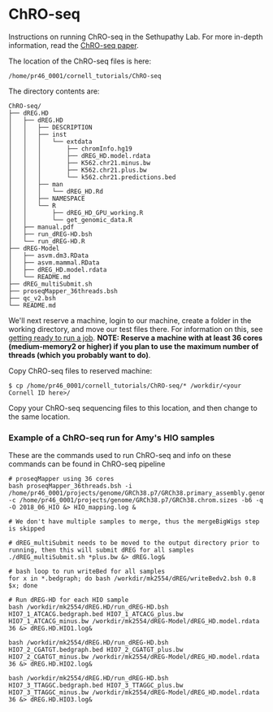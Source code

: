 # ChRO-seq

Instructions on running ChRO-seq in the Sethupathy Lab. For more in-depth information, read the [ChRO-seq paper](https://www.biorxiv.org/content/early/2017/09/07/185991).

The location of the ChRO-seq files is here:
```
/home/pr46_0001/cornell_tutorials/ChRO-seq
```

The directory contents are:
```
ChRO-seq/
├── dREG.HD
│   ├── dREG.HD
│   │   ├── DESCRIPTION
│   │   ├── inst
│   │   │   └── extdata
│   │   │       ├── chromInfo.hg19
│   │   │       ├── dREG_HD.model.rdata
│   │   │       ├── K562.chr21.minus.bw
│   │   │       ├── K562.chr21.plus.bw
│   │   │       └── k562.chr21.predictions.bed
│   │   ├── man
│   │   │   └── dREG_HD.Rd
│   │   ├── NAMESPACE
│   │   └── R
│   │       ├── dREG_HD_GPU_working.R
│   │       └── get_genomic_data.R
│   ├── manual.pdf
│   ├── run_dREG-HD.bsh
│   └── run_dREG-HD.R
├── dREG-Model
│   ├── asvm.dm3.RData
│   ├── asvm.mammal.RData
│   ├── dREG_HD.model.rdata
│   └── README.md
├── dREG_multiSubmit.sh
├── proseqMapper_36threads.bsh
├── qc_v2.bsh
└── README.md
```

We'll next reserve a machine, login to our machine, create a folder in the working directory, and move our test files there. For information on this, see [getting ready to run a job](https://github.com/Sethupathy-Lab/cornell_tutorials/blob/master/getting_ready_to_run_a_job.md).
**NOTE: Reserve a machine with at least 36 cores (medium-memory2 or higher) if you plan to use the maximum number of threads (which you probably want to do)**.

Copy ChRO-seq files to reserved machine:
```
$ cp /home/pr46_0001/cornell_tutorials/ChRO-seq/* /workdir/<your Cornell ID here>/
```

Copy your ChRO-seq sequencing files to this location, and then change to the same location.

### Example of a ChRO-seq run for Amy's HIO samples

These are the commands used to run ChRO-seq and info on these commands can be found in ChRO-seq pipeline

```
# proseqMapper using 36 cores
bash proseqMapper_36threads.bsh -i /home/pr46_0001/projects/genome/GRCh38.p7/GRCh38.primary_assembly.genome -c /home/pr46_0001/projects/genome/GRCh38.p7/GRCh38.chrom.sizes -b6 -q -O 2018_06_HIO &> HIO_mapping.log &

# We don't have multiple samples to merge, thus the mergeBigWigs step is skipped

# dREG_multiSubmit needs to be moved to the output directory prior to running, then this will submit dREG for all samples
./dREG_multiSubmit.sh *plus.bw &> dREG.log&

# bash loop to run writeBed for all samples
for x in *.bedgraph; do bash /workdir/mk2554/dREG/writeBedv2.bsh 0.8 $x; done

# Run dREG-HD for each HIO sample
bash /workdir/mk2554/dREG.HD/run_dREG-HD.bsh HIO7_1_ATCACG.bedgraph.bed HIO7_1_ATCACG_plus.bw HIO7_1_ATCACG_minus.bw /workdir/mk2554/dREG-Model/dREG_HD.model.rdata 36 &> dREG.HD.HIO1.log&

bash /workdir/mk2554/dREG.HD/run_dREG-HD.bsh HIO7_2_CGATGT.bedgraph.bed HIO7_2_CGATGT_plus.bw HIO7_2_CGATGT_minus.bw /workdir/mk2554/dREG-Model/dREG_HD.model.rdata 36 &> dREG.HD.HIO2.log&

bash /workdir/mk2554/dREG.HD/run_dREG-HD.bsh HIO7_3_TTAGGC.bedgraph.bed HIO7_3_TTAGGC_plus.bw HIO7_3_TTAGGC_minus.bw /workdir/mk2554/dREG-Model/dREG_HD.model.rdata 36 &> dREG.HD.HIO3.log&
```
